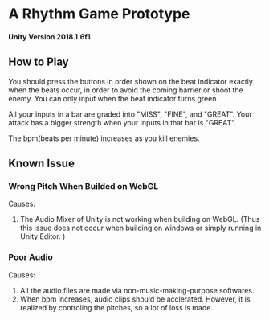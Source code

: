 
# A Rhythm Game Prototype

#### Unity Version 2018.1.6f1

## How to Play

You should press the buttons in order shown on the beat indicator exactly when the beats occur, in order to avoid the coming barrier or shoot the enemy. You can only input when the beat indicator turns green. 

All your inputs in a bar are graded into "MISS", "FINE", and "GREAT". Your attack has a bigger strength when your inputs in that bar is "GREAT". 

The bpm(beats per minute) increases as you kill enemies. 

## Known Issue

### Wrong Pitch When Builded on WebGL
Causes:
1. The Audio Mixer of Unity is not working when building on WebGL. (Thus this issue does not occur when building on windows or simply running in Unity Editor. )

### Poor Audio
Causes:
1. All the audio files are made via non-music-making-purpose softwares.
2. When bpm increases, audio clips should be acclerated. However, it is realized by controling the pitches, so a lot of loss is made. 